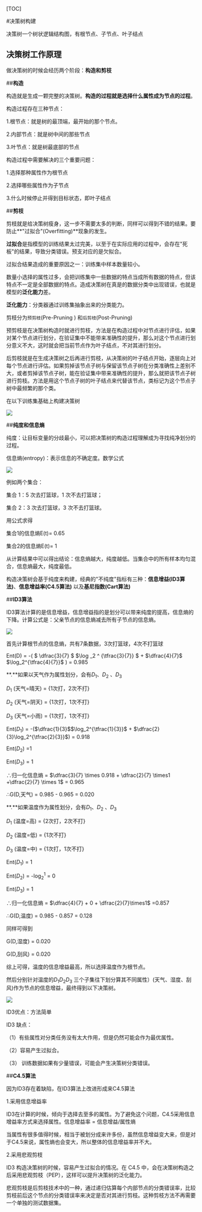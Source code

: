 [TOC]

#决策树构建

决策树一个树状逻辑结构图，有根节点、子节点、叶子结点

## **决策树工作原理**

做决策树的时候会经历两个阶段：**构造和剪枝**

##**构造**

构造就是生成一颗完整的决策树。**构造的过程就是选择什么属性成为节点的过程**。

构造过程存在三种节点：

1.根节点：就是树的最顶端，最开始的那个节点。

2.内部节点：就是树中间的那些节点

3.叶节点：就是树最底部的节点

构造过程中需要解决的三个重要问题：

1.选择那种属性作为根节点

2.选择哪些属性作为子节点

3.什么时候停止并得到目标状态，即叶子结点

##**剪枝**

剪枝就是给决策树瘦身，这一步不需要太多的判断，同样可以得到不错的结果。要防止**"过拟合"(Overfitting)**现象的发生。

**过拟合**是指模型的训练结果太过完美，以至于在实际应用的过程中，会存在"死板"的结果，导致分类错误。预支对应的是欠拟合。

 过拟合结果造成的重要原因之一：训练集中样本数量较小。

数量小选择的属性过多，会把训练集中一些数据的特点当成所有数据的特点，但该特点不一定是全部数据的特点。造成决策树在真是的数据分类中出现错误，也就是模型的**泛化能力**差。

**泛化能力**：分类器通过训练集抽象出来的分类能力。

剪枝分为`预剪枝`(Pre-Pruning ) 和`后剪枝`(Post-Pruning)

预剪枝是在决策树构造时就进行剪枝，方法是在构造过程中对节点进行评估，如果对某个节点进行划分，在验证集中不能带来准确性的提升，那么对这个节点进行划分意义不大，这时就会把当前节点作为叶子结点，不对其进行划分。

 后剪枝就是在生成决策树之后再进行剪枝，从决策树的叶子结点开始，逐层向上对每个节点进行评估。如果剪掉该节点子树与保留该节点子树在分类准确性上差别不大，或者剪掉该节点子树，能在验证集中带来准确性的提升，那么就把该节点子树进行剪枝。方法是用这个节点子树的叶子结点来代替该节点，类标记为这个节点子树中最频繁的那个类。

在以下训练集基础上构建决策树

![](images/决策树训练集.png)



##**纯度和信息熵**

纯度：让目标变量的分歧最小，可以把决策树的构造过程理解成为寻找纯净划分的过程。

信息熵(entropy)：表示信息的不确定度。数学公式 

![](images/信息熵计算公式.png)

例如两个集合：

集合 1：5 次去打篮球，1 次不去打篮球；

集合 2：3 次去打篮球，3 次不去打篮球。

用公式求得

集合1的信息熵E(t)= 0.65

集合2的信息熵E(t)= 1

从计算结果中可以得出结论：信息熵越大，纯度越低。当集合中的所有样本均匀混合，信息熵最大，纯度最低。

构造决策树会基于纯度来构建，经典的"不纯度"指标有三种：**信息增益(ID3算法)**、**信息增益率(C4.5算法)** 以及**基尼指数(Cart算法)**

##**ID3算法**

ID3算法计算的是信息增益，信息增益指的是划分可以带来纯度的提高，信息熵的下降。计算公式是：父亲节点的信息熵减去所有子节点的信息熵。

![](images/信息增益公式.png)

首先计算根节点的信息熵，共有7条数据，3次打篮球，4次不打篮球

Ent(D) = -( $ \dfrac{3}{7} ​$  $\log _2 ^ {\tfrac{3}{7}} ​$ + $\dfrac{4}{7}​$ $\log_2^{\tfrac{4}{7}}​$ ) = 0.985

**.**如果以天气作为属性划分，会有$D_1$、$D_2$ 、$D_3$

$D_1​$ (天气=晴天) = {1次打，2次不打}

$D_2$ (天气=阴天) = {1次打，1次不打}

$D_3​$ (天气=小雨) = {1次打，1次不打}

Ent($D_1​$) = -($\dfrac{1}{3}​$$\log_2^{\tfrac{1}{3}}​$ + $\dfrac{2}{3}\log_2^{\tfrac{2}{3}}​$) = 0.918

Ent($D_2$) =1

Ent($D_3​$) = 1

∴归一化信息熵 = $\dfrac{3}{7} \times 0.918 + \dfrac{2}{7} \times1 +\dfrac{2}{7} \times 1​$ = 0.965

∴G(D,天气) = 0.985 - 0.965 = 0.020

**.**如果温度作为属性划分，会有$D_1$、$D_2$ 、$D_3$

$D_1$ (温度=高) = {2次打，2次不打}

$D_2$ (温度=低) = {1次不打}

$D_3$ (温度=中) = {1次打，1次不打}

Ent($D_1$) = 1

Ent($D_2$) = -$\log_2^1$ = 0

Ent($D_3$) = 1

∴归一化信息熵 = $\dfrac{4}{7} + 0 + \dfrac{2}{7}\times1$ =0.857

∴G(D,温度) = 0.985 - 0.857 = 0.128

同样可得到

G(D,湿度) = 0.020

G(D,刮风) = 0.020

综上可得，温度的信息增益最高，所以选择温度作为根节点。

然后分别针对温度的$D_1 D_2 D_3$ 三个子集往下划分算其不同属性）(天气、湿度、刮风)作为节点的信息增益，最终得到以下决策树。

![](images/打篮球决策树.jpg)

ID3优点：方法简单

ID3 缺点：

（1）有些属性对分类任务没有太大作用，但是仍然可能会作为最优属性。

（2）容易产生过拟合。

（3） 训练数据如果有少量错误，可能会产生决策树分类错误。



##**C4.5算法**

因为ID3存在着缺陷，在ID3算法上改进形成来C4.5算法

1.采用信息增益率

 ID3在计算的时候，倾向于选择去至多的属性。为了避免这个问题，C4.5采用信息增益率方式来选择属性。信息增益率 = 信息增益/属性熵 

当属性有很多值得时候，相当于被划分成来许多份，虽然信息增益变大来，但是对于C4.5来说，属性熵也会变大，所以整体的信息增益率并不大。

2.采用悲观剪枝

ID3 构造决策树的时候，容易产生过拟合的情况。在 C4.5 中，会在决策树构造之后采用悲观剪枝（PEP），这样可以提升决策树的泛化能力。

悲观剪枝是后剪枝技术中的一种，通过递归估算每个内部节点的分类错误率，比较剪枝前后这个节点的分类错误率来决定是否对其进行剪枝。这种剪枝方法不再需要一个单独的测试数据集。

